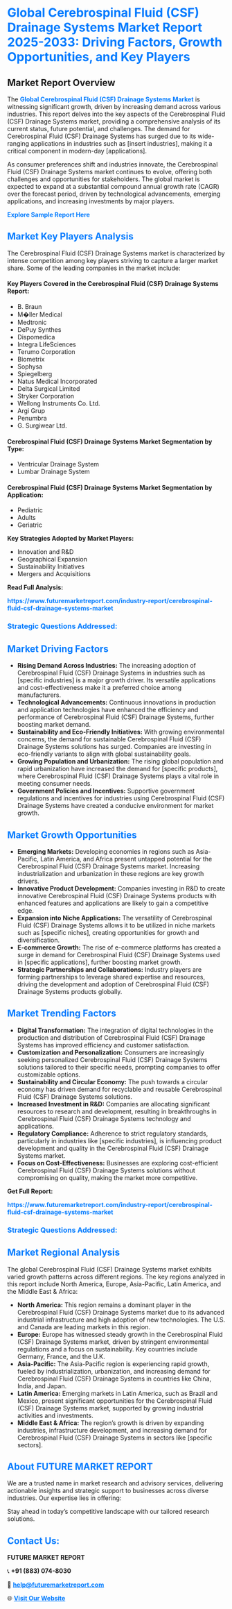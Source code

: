 <h1 style="color: #007BFF;">Global Cerebrospinal Fluid (CSF) Drainage Systems Market Report 2025-2033: Driving Factors, Growth Opportunities, and Key Players</h1>

<section id="overview">
<h2>Market Report Overview</h2>
<p>The <a href="https://www.futuremarketreport.com/industry-report/cerebrospinal-fluid-csf-drainage-systems-market" style="color: #007BFF; text-decoration: none;"><strong>Global Cerebrospinal Fluid (CSF) Drainage Systems Market</strong></a> is witnessing significant growth, driven by increasing demand across various industries. This report delves into the key aspects of the Cerebrospinal Fluid (CSF) Drainage Systems market, providing a comprehensive analysis of its current status, future potential, and challenges. The demand for Cerebrospinal Fluid (CSF) Drainage Systems has surged due to its wide-ranging applications in industries such as [insert industries], making it a critical component in modern-day [applications].</p>
<p>As consumer preferences shift and industries innovate, the Cerebrospinal Fluid (CSF) Drainage Systems market continues to evolve, offering both challenges and opportunities for stakeholders. The global market is expected to expand at a substantial compound annual growth rate (CAGR) over the forecast period, driven by technological advancements, emerging applications, and increasing investments by major players.</p>
</section>

<section id="overview">
<p><a href="https://www.futuremarketreport.com/request-sample/reportId=78030" style="color: #007BFF; text-decoration: none;"><strong>Explore Sample Report Here</strong></a></p>
</section>

<section id="key-players">
<h2 style="color: #007BFF;">Market Key Players Analysis</h2>
<p>The Cerebrospinal Fluid (CSF) Drainage Systems market is characterized by intense competition among key players striving to capture a larger market share. Some of the leading companies in the market include:</p>
<h4>Key Players Covered in the Cerebrospinal Fluid (CSF) Drainage Systems Report:</h4>
<ul><li>B. Braun</li><li>M�ller Medical</li><li>Medtronic</li><li>DePuy Synthes</li><li>Dispomedica</li><li>Integra LifeSciences</li><li>Terumo Corporation</li><li>Biometrix</li><li>Sophysa</li><li>Spiegelberg</li><li>Natus Medical Incorporated</li><li>Delta Surgical Limited</li><li>Stryker Corporation</li><li>Wellong Instruments Co. Ltd.</li><li>Argi Grup</li><li>Penumbra</li><li>G. Surgiwear Ltd.</li></ul>
<h4>Cerebrospinal Fluid (CSF) Drainage Systems Market Segmentation by Type:</h4>
<ul><li>Ventricular Drainage System</li><li>Lumbar Drainage System</li></ul>

<h4>Cerebrospinal Fluid (CSF) Drainage Systems Market Segmentation by Application:</h4>
<ul><li>Pediatric</li><li>Adults</li><li>Geriatric</li></ul>
<p><strong>Key Strategies Adopted by Market Players:</strong></p>
<ul>
<li>Innovation and R&D</li>
<li>Geographical Expansion</li>
<li>Sustainability Initiatives</li>
<li>Mergers and Acquisitions</li>
</ul>
</section>

<section>
<p><strong>Read Full Analysis: </strong></p><a href="https://www.futuremarketreport.com/industry-report/cerebrospinal-fluid-csf-drainage-systems-market" style="color: #007BFF; text-decoration: none;"><strong>https://www.futuremarketreport.com/industry-report/cerebrospinal-fluid-csf-drainage-systems-market</strong></a>
<h3 style="color: #007BFF;">Strategic Questions Addressed:</h3>
</section>

<section id="driving-factors">
<h2 style="color: #007BFF;">Market Driving Factors</h2>
<ul>
<li><strong>Rising Demand Across Industries:</strong> The increasing adoption of Cerebrospinal Fluid (CSF) Drainage Systems in industries such as [specific industries] is a major growth driver. Its versatile applications and cost-effectiveness make it a preferred choice among manufacturers.</li>
<li><strong>Technological Advancements:</strong> Continuous innovations in production and application technologies have enhanced the efficiency and performance of Cerebrospinal Fluid (CSF) Drainage Systems, further boosting market demand.</li>
<li><strong>Sustainability and Eco-Friendly Initiatives:</strong> With growing environmental concerns, the demand for sustainable Cerebrospinal Fluid (CSF) Drainage Systems solutions has surged. Companies are investing in eco-friendly variants to align with global sustainability goals.</li>
<li><strong>Growing Population and Urbanization:</strong> The rising global population and rapid urbanization have increased the demand for [specific products], where Cerebrospinal Fluid (CSF) Drainage Systems plays a vital role in meeting consumer needs.</li>
<li><strong>Government Policies and Incentives:</strong> Supportive government regulations and incentives for industries using Cerebrospinal Fluid (CSF) Drainage Systems have created a conducive environment for market growth.</li>
</ul>
</section>

<section id="growth-opportunities">
<h2 style="color: #007BFF;">Market Growth Opportunities</h2>
<ul>
<li><strong>Emerging Markets:</strong> Developing economies in regions such as Asia-Pacific, Latin America, and Africa present untapped potential for the Cerebrospinal Fluid (CSF) Drainage Systems market. Increasing industrialization and urbanization in these regions are key growth drivers.</li>
<li><strong>Innovative Product Development:</strong> Companies investing in R&D to create innovative Cerebrospinal Fluid (CSF) Drainage Systems products with enhanced features and applications are likely to gain a competitive edge.</li>
<li><strong>Expansion into Niche Applications:</strong> The versatility of Cerebrospinal Fluid (CSF) Drainage Systems allows it to be utilized in niche markets such as [specific niches], creating opportunities for growth and diversification.</li>
<li><strong>E-commerce Growth:</strong> The rise of e-commerce platforms has created a surge in demand for Cerebrospinal Fluid (CSF) Drainage Systems used in [specific applications], further boosting market growth.</li>
<li><strong>Strategic Partnerships and Collaborations:</strong> Industry players are forming partnerships to leverage shared expertise and resources, driving the development and adoption of Cerebrospinal Fluid (CSF) Drainage Systems products globally.</li>
</ul>
</section>

<section id="trending-factors">
<h2 style="color: #007BFF;">Market Trending Factors</h2>
<ul>
<li><strong>Digital Transformation:</strong> The integration of digital technologies in the production and distribution of Cerebrospinal Fluid (CSF) Drainage Systems has improved efficiency and customer satisfaction.</li>
<li><strong>Customization and Personalization:</strong> Consumers are increasingly seeking personalized Cerebrospinal Fluid (CSF) Drainage Systems solutions tailored to their specific needs, prompting companies to offer customizable options.</li>
<li><strong>Sustainability and Circular Economy:</strong> The push towards a circular economy has driven demand for recyclable and reusable Cerebrospinal Fluid (CSF) Drainage Systems solutions.</li>
<li><strong>Increased Investment in R&D:</strong> Companies are allocating significant resources to research and development, resulting in breakthroughs in Cerebrospinal Fluid (CSF) Drainage Systems technology and applications.</li>
<li><strong>Regulatory Compliance:</strong> Adherence to strict regulatory standards, particularly in industries like [specific industries], is influencing product development and quality in the Cerebrospinal Fluid (CSF) Drainage Systems market.</li>
<li><strong>Focus on Cost-Effectiveness:</strong> Businesses are exploring cost-efficient Cerebrospinal Fluid (CSF) Drainage Systems solutions without compromising on quality, making the market more competitive.</li>
</ul>
</section>

<section>
<p><strong>Get Full Report: </strong></p><a href="https://www.futuremarketreport.com/industry-report/cerebrospinal-fluid-csf-drainage-systems-market" style="color: #007BFF; text-decoration: none;"><strong>https://www.futuremarketreport.com/industry-report/cerebrospinal-fluid-csf-drainage-systems-market</strong></a>
<h3 style="color: #007BFF;">Strategic Questions Addressed:</h3>
</section>


<section id="regional-analysis">
<h2 style="color: #007BFF;">Market Regional Analysis</h2>
<p>The global Cerebrospinal Fluid (CSF) Drainage Systems market exhibits varied growth patterns across different regions. The key regions analyzed in this report include North America, Europe, Asia-Pacific, Latin America, and the Middle East & Africa:</p>
<ul>
<li><strong>North America:</strong> This region remains a dominant player in the Cerebrospinal Fluid (CSF) Drainage Systems market due to its advanced industrial infrastructure and high adoption of new technologies. The U.S. and Canada are leading markets in this region.</li>
<li><strong>Europe:</strong> Europe has witnessed steady growth in the Cerebrospinal Fluid (CSF) Drainage Systems market, driven by stringent environmental regulations and a focus on sustainability. Key countries include Germany, France, and the U.K.</li>
<li><strong>Asia-Pacific:</strong> The Asia-Pacific region is experiencing rapid growth, fueled by industrialization, urbanization, and increasing demand for Cerebrospinal Fluid (CSF) Drainage Systems in countries like China, India, and Japan.</li>
<li><strong>Latin America:</strong> Emerging markets in Latin America, such as Brazil and Mexico, present significant opportunities for the Cerebrospinal Fluid (CSF) Drainage Systems market, supported by growing industrial activities and investments.</li>
<li><strong>Middle East & Africa:</strong> The region’s growth is driven by expanding industries, infrastructure development, and increasing demand for Cerebrospinal Fluid (CSF) Drainage Systems in sectors like [specific sectors].</li>
</ul>
</section>

<footer>
<h2 style="color: #007BFF;">About FUTURE MARKET REPORT</h2>
<p>We are a trusted name in market research and advisory services, delivering actionable insights and strategic support to businesses across diverse industries. Our expertise lies in offering:</p>

<p>Stay ahead in today’s competitive landscape with our tailored research solutions.</p>

<h2 style="color: #007BFF;">Contact Us:</h2>
<p><strong>FUTURE MARKET REPORT</strong></p>
<p>📞 <strong>+91 (883) 074-8030</strong></p>
<p>📧 <strong><a href="mailto:help@futuremarketreport.com" style="color: #007BFF;">help@futuremarketreport.com</a></strong></p>
<p>🌐 <strong><a href="https://www.futuremarketreport.com/" style="color: #007BFF;">Visit Our Website</a></strong></p>
</footer>